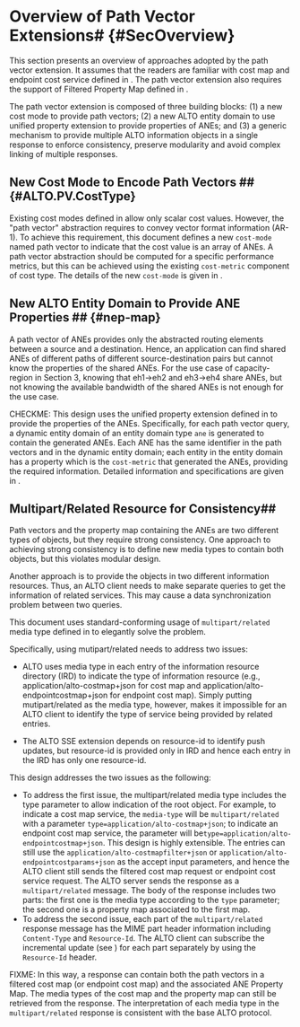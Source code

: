 # Overview of Path Vector Extensions# {#SecOverview}

This section presents an overview of approaches adopted by the path vector
extension. It assumes that the readers are familiar with cost map and endpoint cost
service defined in [](#RFC7285). The path vector extension also requires the
support of Filtered Property Map defined in
[](#I-D.ietf-alto-unified-props-new).

The path vector extension is composed of three building blocks: (1) a new cost
mode to provide path vectors; (2) a new ALTO entity domain to use unified property
extension [](#I-D.ietf-alto-unified-props-new) to provide properties of ANEs; and
(3) a generic mechanism to provide multiple ALTO information objects in a single
response to enforce consistency, preserve modularity and avoid complex linking
of multiple responses.
<!-- (3) an extension to the cost map and endpoint cost resource to provide path -->
<!-- vectors and properties of ANEs in a single response. -->

## New Cost Mode to Encode Path Vectors ## {#ALTO.PV.CostType}

Existing cost modes defined in [](#RFC7285) allow only scalar cost values.
However, the "path vector" abstraction requires to convey vector format
information (AR-1). To achieve this requirement, this document defines a new 
`cost-mode` named path vector to indicate that the cost value is an array of ANEs. 
A path vector abstraction should be computed for a specific performance metrics, but 
this can be achieved using the existing `cost-metric` component of 
cost type. The details of the new `cost-mode` is given in [](#SecCostType).


<!-- ### New Cost Metric: ane-path ### {#ALTO.PV.CostMetric}

To represent an abstract network path, this document introduces a new cost metric named "ane-path". A cost value in this metric is a list containing the names of the ALTO ANEs that the ALTO Server has specified as describing the network path elements. The ANE names array is organized as a sequence beginning at the source of the path and ending at its destination.

### New Cost Mode: array ### {#ALTO.PV.CostMode}

A cost mode as defined in Section 6.1.2 of [](#RFC7285), a cost mode is either "numerical" or "ordinal" and none of these can be used to present a list of ANE names. Therefore, this document specifies a new cost mode named "array" for the cost metric "ane-path". The new cost mode "array" means each cost value in the cost maps is a list. -->

## New ALTO Entity Domain to Provide ANE Properties ## {#nep-map}

A path vector of ANEs provides only the abstracted routing elements between a source and a
destination. Hence, an application can find shared ANEs of different paths of different 
source-destination pairs but cannot know the properties of the shared ANEs. For the use case 
of capacity-region in Section 3, knowing that eh1->eh2 and eh3->eh4 share ANEs, but not 
knowing the available  bandwidth of the shared ANEs is not enough for the use case. 

CHECKME: This design uses the unified property extension defined in 
[](#I-D.ietf-alto-unified-props-new) to provide the properties of the ANEs. Specifically,
for each path vector query, a dynamic entity domain of an entity domain type `ane` is 
generated to contain the generated ANEs. Each ANE has the same identifier in the path vectors and
in the dynamic entity domain; each entity in the entity domain has a property which is the 
`cost-metric` that generated the ANEs, providing the required information.
Detailed information and specifications are given in [](#SecANEDomain).

<!--
Given the new cost type introduced by [](#ALTO.PV.CostType), Cost Map and
Endpoint Cost Service can provide the ANE names along a flow path. However, only
providing the ANE names without properties is not enough for many use cases (see
[](#SecMF)). For example, to detect shared bottlenecks, ALTO clients may expect
information on specific ANE properties such as link capacity or delay.

This document adopts the property map defined in
[](#I-D.ietf-alto-unified-props-new) to encode the properties of abstract
network elements. A new entity domain `ane` is registered for the property map.
Each entity in the `ane` domain has an identifier of an ANE. An ANE identifier
is the ANE name used in the values of the `ane-path` metric defined in the
present draft. ANE properties are provided in information resources called
`Property Map Resource` and `Filtered Property Map Resource`. The `Filtered
Property Map` resource which supports the `ane` domain is used to encode the
properties of ane entities, and it is called an ANE Property Map in this
document.
-->

<!--
## Extended Cost Map/Endpoint Cost Service for Compound Resources ## {#ext-cm-ecs}

Providing path vectors and ANE properties in
separated resources has several benefits: (1) it can be better compatible
with the base ALTO protocol; (2) it allows different property map resources to reuse
the same cost map or endpoint cost resource. However, it introduces two issues:

- Efficiency: Two separate resources may lead to the ALTO client invoking
  multiple requests/responses to collect all needed information. This may increase
  communication overhead.
- Consistency: Path vectors and properties of ANEs are correlated, and
  querying them separately may lead to consistency issues.

To solve these issues, this document introduces an extension to cost map and
endpoint cost service, which allows the ALTO server to attach a property map in
the data entry of a cost map or an endpoint cost service response.

These issues may exist in all general cases for querying separated ALTO
information resources. But solving this general problem is not in the scope of
this document.
-->

<!-- Decouple the multipart service with path vector -->

<!-- ## [](#RFC2378) media type for path vector: multipart/related ## -->
## Multipart/Related Resource for Consistency##

Path vectors and the property map containing the ANEs are two different types 
of objects, but they require strong consistency. One approach to achieving 
strong consistency is to define new media types to contain both objects, but 
this violates modular design.

Another approach is to provide the objects in two different information resources. 
Thus, an ALTO client needs to make separate queries to get the information of
related services. This may cause a data synchronization problem between two queries.

This document uses standard-conforming usage of `multipart/related` media type 
defined in [](#RFC2387) to elegantly solve the problem.

Specifically, using mutipart/related needs to address two issues:

- ALTO uses media type in each entry of the information resource directory (IRD) 
to indicate the type of information resource 
(e.g., application/alto-costmap+json for cost map and application/alto-endpointcostmap+json
for endpoint cost map). Simply putting mutipart/related as the media type, however, 
makes it impossible for an ALTO client to identify the type of service being provided by related
entries.

- The ALTO SSE extension depends on resource-id to identify push updates, but resource-id
is provided only in IRD and hence each entry in the IRD has only one resource-id. 


<!--
- The path vector extension requires the ALTO server to provide two separated
  ALTO resources, the (endpoint) cost map and the property map, consistently. In
  the base ALTO protocol, ALTO servers use media types in the HTTP header to
  indicate the type of the response. Typically one response only contains a
  single JSON object specified by the media type, such as
  `application/alto-costmap+json` or `application/alto-propmap+json`. So the
  base ALTO protocol limits the capability of ALTO servers to return multiple
  map messages in the same response. Thus, an ALTO client needs to make separate
  queries to get the information of related services. This may cause a data
  synchronization issue and break the consistency between the (endpoint) cost
  map and the property map.
- The ANE property map associated to the path vector (endpoint) cost map is a
  dynamic resource. Without the (endpoint) cost map, the ALTO client cannot
  retrieve it individually.
-->

<!--
Thus, an ALTO client needs to make separate queries to get the information of
related services. This may cause a data synchronization problem between
dependent ALTO services. Because when making the second query, the result for
the first query may have already changed. The same problem can happen to Network
Map and Cost Map resources. However, unlike Network Map and Cost Map which are
considered more stable, Path Vectors and the dependent ANE Property Maps might
change more frequently.
-->

 This design addresses the two issues as the following:

- To address the first issue, the multipart/related media type includes the type parameter to allow indication of the
  root object. For example, to indicate a cost map service, the `media-type` will be 
  `multipart/related` with a parameter `type=application/alto-costmap+json`; to indicate 
  an endpoint cost map service,  the parameter will be`type=application/alto-endpointcostmap+json`. This design is highly extensible.
  The entries can still use the `application/alto-costmapfilter+json` or
  `application/alto-endpointcostparams+json` as the accept input parameters, and 
  hence the ALTO client still sends the filtered cost map request or endpoint cost service request. The ALTO server sends the response as a `multipart/related` message. The body
  of the response includes two parts: the first one is the media type according to the `type` parameter; the second one is a property map associated to the first map.
- To address the second issue, each part of the `multipart/related` response message 
  has the MIME part header information including `Content-Type` and `Resource-Id`. The ALTO client can
  subscribe the incremental update (see [](#I-D.ietf-alto-incr-update-sse)) for
  each part separately by using the `Resource-Id` header.

FIXME: In this way, a response can contain both the path vectors in a filtered cost map
(or endpoint cost map) and the associated ANE Property Map. The media types of
the cost map and the property map can still be retrieved from the response. The
interpretation of each media type in the `multipart/related` response is
consistent with the base ALTO protocol.

<!--## Applicable ALTO services for Path Vector costs ##-->

<!--This document defines Filtered Cost Map and Endpoint Cost Map are applicable for path vector costs. Although the new cost type for path vector can also be used in the GET-mode Cost Map service from [](#RFC7285), the behaviours of the ALTO server and client for such a GET-mode service is not defined. So it is not recommended to apply path vector costs to the GET-mode Cost Map service.-->

<!-- Cost Map, Filtered Cost Map and Endpoint Cost Map are all applicable for path vector costs, -->

<!--## Impact of backwards compatibility on the PV design ##-->

<!--The path vector extension on Filtered Cost Map and Endpoint Cost Service is backward compatible with the base ALTO protocol. If the ALTO server provides path vector extended Filtered Cost Map or Endpoint Cost Service, but the client is a base ALTO client, then the client will ignore the path vector cost type without conducting any incompatibility. If the client sents a request with path vector cost type, but the server is a base ALTO server, the server will return an `E_INVALID_FIELD_VALUE` error.-->

<!-- For backward compatibility, this extension also allows ALTO clients to make multiple queries instead of encapsulating abstract network element property map along with the path vector. Thus, each Cost Map or Endpoint Cost Service with this extension MUST include a "prop-map" in their capabilities to indicate where to retrieve the network element properties. An additional field "query-id" MUST also be added to the "vtag" field to uniquely identify a path vector query session. -->

<!--## Requirements for PV on Clients and Servers ##-->

<!--A path vector extended ALTO server MUST implement the base ALTO protocol specified in [](#RFC7285) with the following additional requirements:-->

<!--
If an ALTO server supports path vector extension, it MUST support the Unified Property Map defined in [](#I-D.ietf-alto-unified-props-new).
If an ALTO server supports path vector extended Filtered Cost Map or Endpoint Cost Service, the server MUST provide the associated Property Map simultaneously.
If an ALTO server provides "multipart/related" media type for path vector, the server MUST provide the associated Filtered Cost Map or Endpoint Cost Service and the Property Map simultaneously.
-->

<!--An ALTO client supported path vector extension MUST be able to interpret Unified Property Map correctly. If the ALTO client wants to interpret "multipart/related" path vector response, the client MUST implement the path vector extension on Filtered Cost Map or Endpoint Cost Service at first.-->
